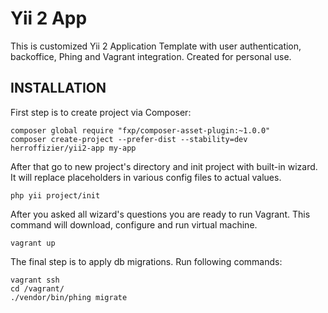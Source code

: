 Yii 2 App
=========

This is customized Yii 2 Application Template with user authentication, backoffice, Phing and Vagrant integration. Created for personal use.

INSTALLATION
------------

First step is to create project via Composer:
~~~
composer global require "fxp/composer-asset-plugin:~1.0.0"
composer create-project --prefer-dist --stability=dev herroffizier/yii2-app my-app
~~~

After that go to new project's directory and init project with built-in wizard. It will replace placeholders in various config files to actual values.
~~~~
php yii project/init
~~~~

After you asked all wizard's questions you are ready to run Vagrant. This command will download, configure
and run virtual machine.
~~~
vagrant up
~~~

The final step is to apply db migrations. Run following commands:
~~~
vagrant ssh
cd /vagrant/
./vendor/bin/phing migrate
~~~